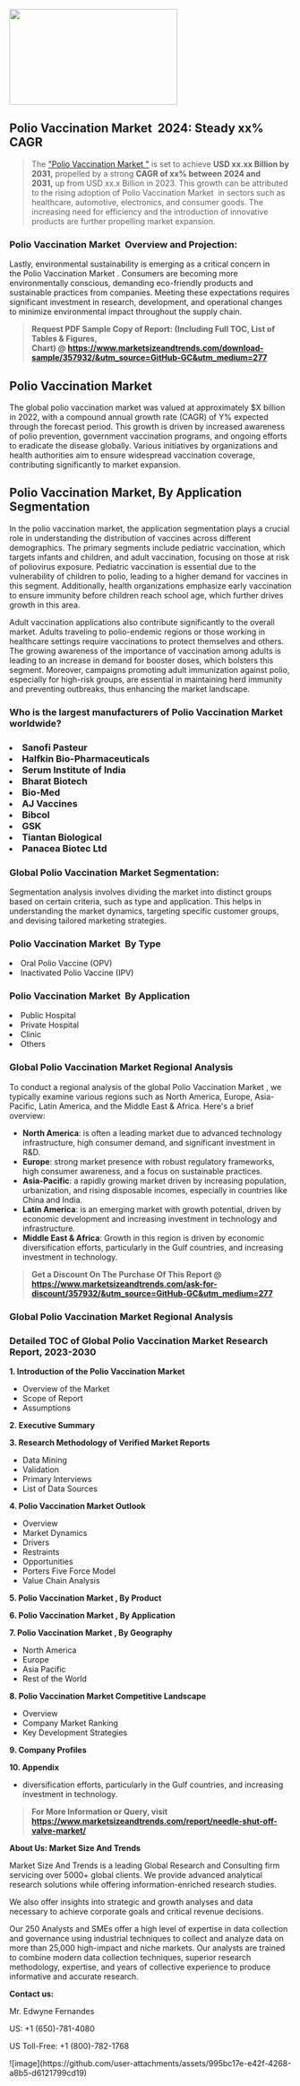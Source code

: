 <p><img class="alignnone size-medium wp-image-20088" src="https://ffe5etoiles.com/wp-content/uploads/2024/12/MST1-300x171.png" alt="" width="300" height="171" /></p><h2 id="ember46" class="ember-view reader-text-block__heading-2">Polio Vaccination Market &nbsp;2024: Steady&nbsp;xx% CAGR</h2><blockquote id="ember47" class="ember-view reader-text-block__blockquote">The&nbsp;<a class="app-aware-link " href="https://www.marketsizeandtrends.com/download-sample/357932/&utm_source=GitHub-GC&utm_medium=277" target="_blank" data-test-app-aware-link="">"Polio Vaccination Market "</a>&nbsp;is set to achieve&nbsp;<strong>USD&nbsp;xx.xx&nbsp;Billion by 2031,</strong>&nbsp;propelled by a strong&nbsp;<strong>CAGR of&nbsp;xx% between 2024 and 2031,</strong>&nbsp;up from USD xx.x Billion in 2023. This growth can be attributed to the rising adoption of&nbsp;Polio Vaccination Market &nbsp;in sectors such as healthcare, automotive, electronics, and consumer goods. The increasing need for efficiency and the introduction of innovative products are further propelling market expansion.</blockquote><h3 id="ember48" class="ember-view reader-text-block__heading-3">Polio Vaccination Market &nbsp;Overview and Projection:</h3><p id="ember49" class="ember-view reader-text-block__paragraph">Lastly, environmental sustainability is emerging as a critical concern in the&nbsp;Polio Vaccination Market . Consumers are becoming more environmentally conscious, demanding eco-friendly products and sustainable practices from companies. Meeting these expectations requires significant investment in research, development, and operational changes to minimize environmental impact throughout the supply chain.</p><blockquote id="ember50" class="ember-view reader-text-block__blockquote"><strong>Request PDF Sample Copy of Report: (Including Full TOC, List of Tables &amp; Figures, Chart)&nbsp;@&nbsp;<strong><a href="https://www.marketsizeandtrends.com/download-sample/357932/&utm_source=GitHub-GC&utm_medium=277" target="_blank">https://www.marketsizeandtrends.com/download-sample/357932/&utm_source=GitHub-GC&utm_medium=277</a></strong></strong></blockquote><h3 class=""> <h2>Polio Vaccination Market</h2><p>The global polio vaccination market was valued at approximately $X billion in 2022, with a compound annual growth rate (CAGR) of Y% expected through the forecast period. This growth is driven by increased awareness of polio prevention, government vaccination programs, and ongoing efforts to eradicate the disease globally. Various initiatives by organizations and health authorities aim to ensure widespread vaccination coverage, contributing significantly to market expansion.</p><h2>Polio Vaccination Market, By Application Segmentation</h2><p>In the polio vaccination market, the application segmentation plays a crucial role in understanding the distribution of vaccines across different demographics. The primary segments include pediatric vaccination, which targets infants and children, and adult vaccination, focusing on those at risk of poliovirus exposure. Pediatric vaccination is essential due to the vulnerability of children to polio, leading to a higher demand for vaccines in this segment. Additionally, health organizations emphasize early vaccination to ensure immunity before children reach school age, which further drives growth in this area.</p><p>Adult vaccination applications also contribute significantly to the overall market. Adults traveling to polio-endemic regions or those working in healthcare settings require vaccinations to protect themselves and others. The growing awareness of the importance of vaccination among adults is leading to an increase in demand for booster doses, which bolsters this segment. Moreover, campaigns promoting adult immunization against polio, especially for high-risk groups, are essential in maintaining herd immunity and preventing outbreaks, thus enhancing the market landscape.</p></h3><h3 id="" class="">Who is the largest manufacturers of&nbsp;Polio Vaccination Market  worldwide?</h3><h3 class=""></Li><Li>Sanofi Pasteur</Li><Li> Halfkin Bio-Pharmaceuticals</Li><Li> Serum Institute of India</Li><Li> Bharat Biotech</Li><Li> Bio-Med</Li><Li> AJ Vaccines</Li><Li> Bibcol</Li><Li> GSK</Li><Li> Tiantan Biological</Li><Li> Panacea Biotec Ltd</h3><h3 id="ember53" class="ember-view reader-text-block__heading-3">Global&nbsp;Polio Vaccination Market  Segmentation:</h3><p id="ember54" class="ember-view reader-text-block__paragraph">Segmentation analysis involves dividing the market into distinct groups based on certain criteria, such as type and application. This helps in understanding the market dynamics, targeting specific customer groups, and devising tailored marketing strategies.</p><h3 id="" class="">Polio Vaccination Market &nbsp;By Type</h3><p></Li><Li>Oral Polio Vaccine (OPV)</Li><Li> Inactivated Polio Vaccine (IPV)</p><h3 id="" class="">Polio Vaccination Market &nbsp;By Application</h3><p class=""></Li><Li>Public Hospital</Li><Li> Private Hospital</Li><Li> Clinic</Li><Li> Others</p><h3 id="ember62" class="ember-view reader-text-block__heading-3">Global Polio Vaccination Market  Regional Analysis</h3><p id="ember63" class="ember-view reader-text-block__paragraph">To conduct a regional analysis of the global Polio Vaccination Market , we typically examine various regions such as North America, Europe, Asia-Pacific, Latin America, and the Middle East &amp; Africa. Here's a brief overview:</p><ul><li><strong>North America</strong>: is often a leading market due to advanced technology infrastructure, high consumer demand, and significant investment in R&amp;D.</li><li><strong>Europe</strong>: strong market presence with robust regulatory frameworks, high consumer awareness, and a focus on sustainable practices.</li><li><strong>Asia-Pacific</strong>: a rapidly growing market driven by increasing population, urbanization, and rising disposable incomes, especially in countries like China and India.</li><li><strong>Latin America</strong>: is an emerging market with growth potential, driven by economic development and increasing investment in technology and infrastructure.</li><li><strong>Middle East &amp; Africa</strong>: Growth in this region is driven by economic diversification efforts, particularly in the Gulf countries, and increasing investment in technology.</li></ul><blockquote id="ember61" class="ember-view reader-text-block__blockquote"><strong>Get a Discount On The Purchase Of This Report @ <strong><a href="https://html-cleaner.com/" target="">https://www.marketsizeandtrends.com/ask-for-discount/357932/&utm_source=GitHub-GC&utm_medium=277</a></strong></strong></blockquote><h3 id="ember62" class="ember-view reader-text-block__heading-3">Global Polio Vaccination Market  Regional Analysis</h3><h3 id="" class="">Detailed TOC of Global Polio Vaccination Market  Research Report, 2023-2030</h3><p id="" class=""><strong>1. Introduction of the Polio Vaccination Market </strong></p><ul><li>Overview of the Market</li><li>Scope of Report</li><li>Assumptions</li></ul><p id="" class=""><strong>2. Executive Summary</strong></p><p id="" class=""><strong>3. Research Methodology of Verified Market Reports</strong></p><ul><li>Data Mining</li><li>Validation</li><li>Primary Interviews</li><li>List of Data Sources</li></ul><p id="" class=""><strong>4. Polio Vaccination Market  Outlook</strong></p><ul><li>Overview</li><li>Market Dynamics</li><li>Drivers</li><li>Restraints</li><li>Opportunities</li><li>Porters Five Force Model</li><li>Value Chain Analysis</li></ul><p id="" class=""><strong>5. Polio Vaccination Market , By Product</strong></p><p id="" class=""><strong>6. Polio Vaccination Market , By Application</strong></p><p id="" class=""><strong>7. Polio Vaccination Market , By Geography</strong></p><ul><li>North America</li><li>Europe</li><li>Asia Pacific</li><li>Rest of the World</li></ul><p id="" class=""><strong>8. Polio Vaccination Market  Competitive Landscape</strong></p><ul><li>Overview</li><li>Company Market Ranking</li><li>Key Development Strategies</li></ul><p id="" class=""><strong>9. Company Profiles</strong></p><p id="" class=""><strong>10. Appendix</strong></p><ul><li>diversification efforts, particularly in the Gulf countries, and increasing investment in technology.</li></ul><blockquote id="ember65" class="ember-view reader-text-block__blockquote"><strong>For More Information or Query, visit <strong><strong><a href="https://html-cleaner.com/" target="">https://www.marketsizeandtrends.com/report/needle-shut-off-valve-market/</a></strong></strong></strong></blockquote><p id="" class=""><strong>About Us: Market Size And Trends</strong></p><p id="" class="">Market Size And Trends is a leading Global Research and Consulting firm servicing over 5000+ global clients. We provide advanced analytical research solutions while offering information-enriched research studies.</p><p id="" class="">We also offer insights into strategic and growth analyses and data necessary to achieve corporate goals and critical revenue decisions.</p><p id="" class="">Our 250 Analysts and SMEs offer a high level of expertise in data collection and governance using industrial techniques to collect and analyze data on more than 25,000 high-impact and niche markets. Our analysts are trained to combine modern data collection techniques, superior research methodology, expertise, and years of collective experience to produce informative and accurate research.</p><p id="" class=""><strong>Contact us:</strong></p><p id="" class="">Mr. Edwyne Fernandes</p><p id="" class="">US: +1 (650)-781-4080</p><p id="" class="">US Toll-Free: +1 (800)-782-1768</p>
![image](https://github.com/user-attachments/assets/995bc17e-e42f-4268-a8b5-d6121799cd19)
